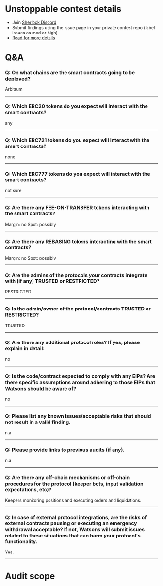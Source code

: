 
# Unstoppable contest details

- Join [Sherlock Discord](https://discord.gg/MABEWyASkp)
- Submit findings using the issue page in your private contest repo (label issues as med or high)
- [Read for more details](https://docs.sherlock.xyz/audits/watsons)

# Q&A

### Q: On what chains are the smart contracts going to be deployed?
Arbitrum
___

### Q: Which ERC20 tokens do you expect will interact with the smart contracts? 
any
___

### Q: Which ERC721 tokens do you expect will interact with the smart contracts? 
none
___

### Q: Which ERC777 tokens do you expect will interact with the smart contracts? 
not sure
___

### Q: Are there any FEE-ON-TRANSFER tokens interacting with the smart contracts?

Margin: no
Spot: possibly

___

### Q: Are there any REBASING tokens interacting with the smart contracts?

Margin: no
Spot: possibly
___

### Q: Are the admins of the protocols your contracts integrate with (if any) TRUSTED or RESTRICTED?
RESTRICTED
___

### Q: Is the admin/owner of the protocol/contracts TRUSTED or RESTRICTED?
TRUSTED
___

### Q: Are there any additional protocol roles? If yes, please explain in detail:
no
___

### Q: Is the code/contract expected to comply with any EIPs? Are there specific assumptions around adhering to those EIPs that Watsons should be aware of?
no
___

### Q: Please list any known issues/acceptable risks that should not result in a valid finding.
n.a
___

### Q: Please provide links to previous audits (if any).
n.a
___

### Q: Are there any off-chain mechanisms or off-chain procedures for the protocol (keeper bots, input validation expectations, etc)?
Keepers monitoring positions and executing orders and liquidations.
___

### Q: In case of external protocol integrations, are the risks of external contracts pausing or executing an emergency withdrawal acceptable? If not, Watsons will submit issues related to these situations that can harm your protocol's functionality.
Yes.
___



# Audit scope
